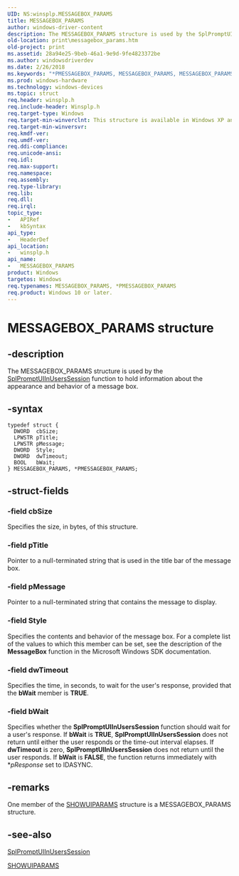 ```yaml
---
UID: NS:winsplp.MESSAGEBOX_PARAMS
title: MESSAGEBOX_PARAMS
author: windows-driver-content
description: The MESSAGEBOX_PARAMS structure is used by the SplPromptUIInUsersSession function to hold information about the appearance and behavior of a message box.
old-location: print\messagebox_params.htm
old-project: print
ms.assetid: 28a94e25-9beb-46a1-9e9d-9fe4823372be
ms.author: windowsdriverdev
ms.date: 2/26/2018
ms.keywords: "*PMESSAGEBOX_PARAMS, MESSAGEBOX_PARAMS, MESSAGEBOX_PARAMS structure [Print Devices], PMESSAGEBOX_PARAMS, PMESSAGEBOX_PARAMS structure pointer [Print Devices], print.messagebox_params, spoolfnc_c70908b4-e8de-4e3e-810d-d76cf2104d91.xml, winsplp/MESSAGEBOX_PARAMS, winsplp/PMESSAGEBOX_PARAMS"
ms.prod: windows-hardware
ms.technology: windows-devices
ms.topic: struct
req.header: winsplp.h
req.include-header: Winsplp.h
req.target-type: Windows
req.target-min-winverclnt: This structure is available in Windows XP and later operating systems.
req.target-min-winversvr: 
req.kmdf-ver: 
req.umdf-ver: 
req.ddi-compliance: 
req.unicode-ansi: 
req.idl: 
req.max-support: 
req.namespace: 
req.assembly: 
req.type-library: 
req.lib: 
req.dll: 
req.irql: 
topic_type:
-	APIRef
-	kbSyntax
api_type:
-	HeaderDef
api_location:
-	winsplp.h
api_name:
-	MESSAGEBOX_PARAMS
product: Windows
targetos: Windows
req.typenames: MESSAGEBOX_PARAMS, *PMESSAGEBOX_PARAMS
req.product: Windows 10 or later.
---
```


# MESSAGEBOX_PARAMS structure


## -description


The MESSAGEBOX_PARAMS structure is used by the <a href="..\winsplp\nf-winsplp-splpromptuiinuserssession.md">SplPromptUIInUsersSession</a> function to hold information about the appearance and behavior of a message box.


## -syntax


````
typedef struct {
  DWORD  cbSize;
  LPWSTR pTitle;
  LPWSTR pMessage;
  DWORD  Style;
  DWORD  dwTimeout;
  BOOL   bWait;
} MESSAGEBOX_PARAMS, *PMESSAGEBOX_PARAMS;
````


## -struct-fields




### -field cbSize

Specifies the size, in bytes, of this structure.


### -field pTitle

Pointer to a null-terminated string that is used in the title bar of the message box.


### -field pMessage

Pointer to a null-terminated string that contains the message to display.


### -field Style

Specifies the contents and behavior of the message box. For a complete list of the values to which this member can be set, see the description of the <b>MessageBox</b> function in the Microsoft Windows SDK documentation.


### -field dwTimeout

Specifies the time, in seconds, to wait for the user's response, provided that the <b>bWait</b> member is <b>TRUE</b>.


### -field bWait

Specifies whether the <b>SplPromptUIInUsersSession</b> function should wait for a user's response. If <b>bWait</b> is <b>TRUE</b>, <b>SplPromptUIInUsersSession</b> does not return until either the user responds or the time-out interval elapses. If <b>dwTimeout</b> is zero, <b>SplPromptUIInUsersSession</b> does not return until the user responds. If <b>bWait</b> is <b>FALSE</b>, the function returns immediately with *<i>pResponse</i> set to IDASYNC. 


## -remarks



One member of the <a href="..\winsplp\ns-winsplp-showuiparams.md">SHOWUIPARAMS</a> structure is a MESSAGEBOX_PARAMS structure.




## -see-also

<a href="..\winsplp\nf-winsplp-splpromptuiinuserssession.md">SplPromptUIInUsersSession</a>



<a href="..\winsplp\ns-winsplp-showuiparams.md">SHOWUIPARAMS</a>



 

 


